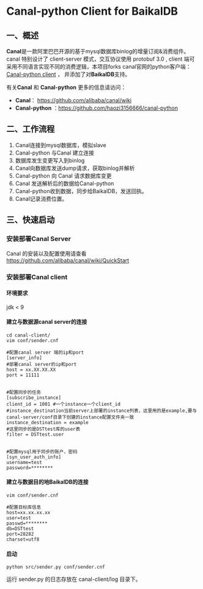 # Canal-python Client for BaikalDB
## 一、概述

**Canal**是一款阿里巴巴开源的基于mysql数据库binlog的增量订阅&消费组件。canal 特别设计了 client-server 模式，交互协议使用 protobuf 3.0 , client 端可采用不同语言实现不同的消费逻辑，本项目forks canal官网的python客户端：[Canal-python client](https://github.com/alibaba/canal/wiki) ， 并添加了对**BaikalDB**支持。

有关**Canal** 和 **Canal-python** 更多的信息请访问：

- **Canal**： https://github.com/alibaba/canal/wiki
- **Canal-python** ：https://github.com/haozi3156666/canal-python



## 二、工作流程

1. Canal连接到mysql数据库，模拟slave
2. Canal-python 与Canal 建立连接
3. 数据库发生变更写入到binlog
4. Canal向数据库发送dump请求，获取binlog并解析
5. Canal-python 向 Canal 请求数据库变更
6. Canal 发送解析后的数据给Canal-python
7. Canal-python收到数据，同步给BaikalDB，发送回执。
8. Canal记录消费位置。



## 三、快速启动

### 安装部署Canal Server

Canal 的安装以及配置使用请查看 https://github.com/alibaba/canal/wiki/QuickStart

### 安装部署Canal client

#### 环境要求

jdk < 9

#### 建立与数据源canal server的连接

```config
cd canal-client/
vim conf/sender.cnf

#配置canal server 端的ip和port
[server_info]
#部署canal server的ip和port
host = xx.XX.XX.XX
port = 11111


#配置同步的任务
[subscribe_instance]
client_id = 1001 #一个instance一个client_id
#instance_destination当前server上部署的instance列表，这里用的是example,要与canal-server/conf目录下创建的instance配置文件夹一致
instance_destination = example 
#这里同步的是DSTtest库的user表
filter = DSTtest.user 


#配置mysql用于同步的账户、密码
[syn_user_auth_info]
username=test
password=********
```

#### 建立与数据目的地BaikalDB的连接

```
vim conf/sender.cnf

#配置目标库信息
host=xx.xx.xx.xx
user=test
passwd=********
db=DSTtest
port=28282
charset=utf8
```

#### 启动

```shell
python src/sender.py conf/sender.cnf
```

运行 sender.py 的日志存放在 canal-client/log 目录下。

